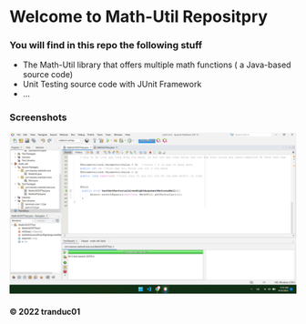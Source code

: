 # Welcome to Math-Util Repositpry
### You will find in this repo the following stuff
* The Math-Util library that offers multiple math functions ( a Java-based source code)
* Unit Testing source code with JUnit Framework
* ...

### Screenshots 
![DDT & TDD with JUnit](https://github.com/tranduc01/math-util/blob/main/image/DDT%20with%20JUnit.png)


#### © 2022 tranduc01

